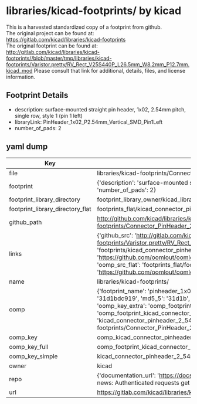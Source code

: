 # libraries/kicad-footprints/ by kicad  
This is a harvested standardized copy of a footprint from github.  
The original project can be found at:  
https://gitlab.com/kicad/libraries/kicad-footprints  
The original footprint can be found at:
http://gitlab.com/kicad/libraries/kicad-footprints//blob/master/tmp/libraries/kicad-footprints/Varistor.pretty/RV_Rect_V25S440P_L26.5mm_W8.2mm_P12.7mm.kicad_mod
Please consult that link for additional, details, files, and license information.  
## Footprint Details
* description: surface-mounted straight pin header, 1x02, 2.54mm pitch, single row, style 1 (pin 1 left)  
* libraryLink: PinHeader_1x02_P2.54mm_Vertical_SMD_Pin1Left  
* number_of_pads: 2  
## yaml dump  
| Key | Value |  
| --- | --- |  
| file | libraries/kicad-footprints/Connector_PinHeader_2.54mm.pretty/PinHeader_1x02_P2.54mm_Vertical_SMD_Pin1Left.kicad_mod |  
| footprint | {'description': 'surface-mounted straight pin header, 1x02, 2.54mm pitch, single row, style 1 (pin 1 left)', 'libraryLink': 'PinHeader_1x02_P2.54mm_Vertical_SMD_Pin1Left', 'number_of_pads': 2} |  
| footprint_library_directory | footprint_library_owner/kicad_libraries/kicad-footprints/ |  
| footprint_library_directory_flat | footprints_flat/kicad_connector_pinheader_2_54mm_pinheader_1x02_p2_54mm_vertical_smd_pin1left/working |  
| github_path | http://github.com/kicad/libraries/kicad-footprints//blob/master/tmp/libraries/kicad-footprints/Connector_PinHeader_2.54mm.pretty/PinHeader_1x02_P2.54mm_Vertical_SMD_Pin1Left.kicad_mod |  
| links | {'github_src': 'http://gitlab.com/kicad/libraries/kicad-footprints//blob/master/tmp/libraries/kicad-footprints/Varistor.pretty/RV_Rect_V25S440P_L26.5mm_W8.2mm_P12.7mm.kicad_mod', 'github_src_repo': 'https://gitlab.com/kicad/libraries/kicad-footprints', 'oomp_bot': 'footprints/kicad_connector_pinheader_2_54mm_pinheader_1x02_p2_54mm_vertical_smd_pin1left/working', 'oomp_bot_github': 'https://github.com/oomlout/oomlout_oomp_footprint_bot/tree/main/footprints/kicad_connector_pinheader_2_54mm_pinheader_1x02_p2_54mm_vertical_smd_pin1left/working', 'oomp_src_flat': 'footprints_flat/footprints_flat/kicad_connector_pinheader_2_54mm_pinheader_1x02_p2_54mm_vertical_smd_pin1left/working', 'oomp_src_flat_github': 'https://github.com/oomlout/oomlout_oomp_footprint_src/tree/main/footprints_flat/kicad_connector_pinheader_2_54mm_pinheader_1x02_p2_54mm_vertical_smd_pin1left/working'} |  
| name | libraries/kicad-footprints/ |  
| oomp | {'footprint_name': 'pinheader_1x02_p2_54mm_vertical_smd_pin1left', 'library_name': 'connector_pinheader_2_54mm', 'md5': '31d1bdc9195ed94e7152768ff34727e1', 'md5_10': '31d1bdc919', 'md5_5': '31d1b', 'md5_6': '31d1bd', 'oomp_key': 'oomp_kicad_connector_pinheader_2_54mm_pinheader_1x02_p2_54mm_vertical_smd_pin1left', 'oomp_key_extra': 'oomp_footprint_kicad_connector_pinheader_2_54mm_pinheader_1x02_p2_54mm_vertical_smd_pin1left', 'oomp_key_full': 'oomp_footprint_kicad_connector_pinheader_2_54mm_pinheader_1x02_p2_54mm_vertical_smd_pin1left_31d1bd', 'oomp_key_simple': 'kicad_connector_pinheader_2_54mm_pinheader_1x02_p2_54mm_vertical_smd_pin1left', 'original_filename': 'libraries/kicad-footprints/Connector_PinHeader_2.54mm.pretty/PinHeader_1x02_P2.54mm_Vertical_SMD_Pin1Left.kicad_mod', 'owner_name': 'kicad'} |  
| oomp_key | oomp_kicad_connector_pinheader_2_54mm_pinheader_1x02_p2_54mm_vertical_smd_pin1left |  
| oomp_key_full | oomp_footprint_kicad_connector_pinheader_2_54mm_pinheader_1x02_p2_54mm_vertical_smd_pin1left |  
| oomp_key_simple | kicad_connector_pinheader_2_54mm_pinheader_1x02_p2_54mm_vertical_smd_pin1left |  
| owner | kicad |  
| repo | {'documentation_url': 'https://docs.github.com/rest/overview/resources-in-the-rest-api#rate-limiting', 'message': "API rate limit exceeded for 84.66.173.59. (But here's the good news: Authenticated requests get a higher rate limit. Check out the documentation for more details.)"} |  
| url | https://gitlab.com/kicad/libraries/kicad-footprints |  

